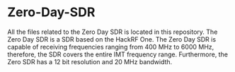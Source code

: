 # Zero-Day-SDR
All the files related to the Zero Day SDR is located in this repository. The Zero Day SDR is a SDR based on the HackRF One. The Zero Day SDR is capable of receiving frequencies ranging from 400 MHz to 6000 MHz, therefore, the SDR covers the entire IMT frequency range.  Furthermore, the Zero SDR has a 12 bit resolution and 20 MHz bandwidth.
